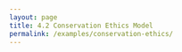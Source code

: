 ```yaml
---
layout: page
title: 4.2 Conservation Ethics Model
permalink: /examples/conservation-ethics/
---
```


